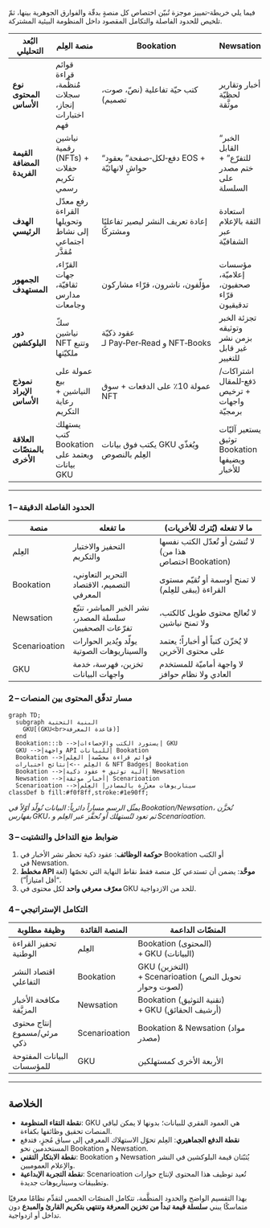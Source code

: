 فيما يلي خريطة‑تمييز موجزة تُبيّن اختصاص كل منصةٍ بدقّة والفوارق الجوهرية بينها، ثمّ تلخيص للحدود الفاصلة والتكامل المقصود داخل المنظومة البيئية المشتركة.

| البُعد التحليلي | **منصة العِلم** | **Bookation** | **Newsation** | **Scenarioation** | **GKU** |
|---|---|---|---|---|---|
| **نوع المحتوى الأساس** | قوائم قراءة مُنظَّمة، سجلات إنجاز، اختبارات فهم | كتب حيّة تفاعلية (نصّ، صوت، تصميم) | أخبار وتقارير لحظيّة موثَّقة | حوارات وسيناريوهات مولَّدة آليًا | بيانات مكتبية عالمية (كتب، مخطوطات، أرشيفات) |
| **القيمة المضافة الفريدة** | نياشين رقمية (NFTs) + حفلات تكريم رسمي | “دفع‑لكل‑صفحة” بعقود EOS + حواشٍ لانهائيّة | “الخبر القابل للتفرّع” + ختم مصدر على السلسلة | توجيه المحادثة بالصوت والذكاء الاصطناعي | توحيد الفهارس بعدّة لغات + معرِّفات معرفية موحّدة |
| **الهدف الرئيسي** | رفع معدّل القراءة وتحويلها إلى نشاط اجتماعي مُقدَّر | إعادة تعريف النشر ليصير تفاعليًا ومشتركًا | استعادة الثقة بالإعلام عبر الشفافيّة | تسهيل الإبداع والتواصل عبر نصوص صوتيّة ذكية | بناء بنية تحتيّة معرفيّة تخدم باقي المنصّات |
| **الجمهور المستهدف** | القرّاء، جهات ثقافيّة، مدارس وجامعات | مؤلّفون، ناشرون، قرّاء مشاركون | مؤسسات إعلاميّة، صحفيون، قرّاء تدقيقيون | كتّاب السيناريو، منتجو محتوى، مستخدمون عاديون | مكتبات، باحثون، منصّات المحتوى |
| **دور البلوكشين** | سكّ نياشين NFT وتتبع ملكيّتها | عقود ذكيّة لـ Pay‑Per‑Read و NFT‑Books | تجزئة الخبر وتوثيقه بزمن نشر غير قابل للتغيير | توكن‑تذكرة للدخول ومنع التضخم | بصمة موحّدة للبيانات ومصدرها |
| **نموذج الإيراد الأساس** | عمولة على بيع النياشين + رعاية التكريم | عمولة 10٪ على الدفعات + سوق NFT | اشتراكات/دَفع‑للمقال + ترخيص واجهات برمجيّة | بيع التذاكر (Token) + تراخيص API صوتي | رسوم فهرسة برمجيّة + خدمات بيانات للمؤسسات |
| **العلاقة بالمنصّات الأخرى** | يستهلك كتب Bookation ويعتمد على بيانات GKU | يكتب فوق بيانات GKU ويُغذّي العِلم بالنصوص | يستعير آليّات توثيق Bookation ويضيفها للأخبار | يستفيد من الكتب والمقالات لإثراء السيناريو | يمُدّ Bookation و Newsation و Scenarioation بالبيانات |

---

### 1 – الحدود الفاصلة الدقيقة  
| منصة | ما **تفعله** | ما **لا** تفعله (يُترك للأخريات) |
|---|---|---|
| العِلم | التحفيز والاختبار والتكريم | لا تُنشئ أو تُعدّل الكتب نفسها (هذا من اختصاص Bookation) |
| Bookation | التحرير التعاوني، التصميم، الاقتصاد المعرفي | لا تمنح أوسمة أو تُقيّم مستوى القراءة (يبقى للعِلم) |
| Newsation | نشر الخبر المباشر، تتبّع سلسلة المصدر، تفرّعات الصحفيين | لا تُعالج محتوى طويل كالكتب، ولا تمنح نياشين |
| Scenarioation | يولّد ويُدير الحوارات والسيناريوهات الصوتية | لا يُخزّن كتباً أو أخباراً؛ يعتمد على محتوى الآخرين |
| GKU | تخزين، فهرسة، خدمة واجهات البيانات | لا واجهة أماميّة للمستخدم العادي ولا نظام حوافز |

### 2 – مسار تدفّق المحتوى بين المنصات  

```mermaid
graph TD;
  subgraph البنية التحتية
    GKU[(GKU<br>قاعدة المعرفة)]
  end
  Bookation:::b -->|يستورد الكتب والإحصاءات| GKU
  GKU -->|واجهة API للبيانات| Bookation
  Bookation -->|قوائم قراءة مخصّصة| العِلم
  العِلم -->|نتائج اختبارات & NFT Badges| Bookation
  Bookation -->|آلية توثيق + عقود ذكية| Newsation
  Newsation -->|أخبار موثقة| Scenarioation
  Scenarioation -->|سيناريوهات معزَّزة بالمصادر| العِلم
classDef b fill:#f0f8ff,stroke:#1e90ff;
```

*يمثّل الرسم مساراً دائرياً: البيانات تُولّد أوّلاً في Bookation/Newsation، تُخزَّن بفهارس GKU، ثم تعود لتُستهلك أو تُحفَّز عبر العِلم و Scenarioation.*

### 3 – ضوابط منع التداخل والتشتيت  
1. **حوكمة الوظائف**: عقود ذكية تحظر نشر الأخبار في Bookation أو الكتب في Newsation.  
2. **مخطط API موحَّد**: يضمن أن تستدعي كل منصة فقط نقاط النهاية التي تخصّها (لغة “أقل امتيازاً”).  
3. **معرّف معرفي واحد** لكل محتوى في GKU للحد من الازدواجية.

### 4 – التكامل الإستراتيجي  
| وظيفة مطلوبة | المنصة القائدة | المنصّات الداعمة |
|---|---|---|
| تحفيز القراءة الوطنية | العِلم | Bookation (المحتوى) + GKU (البيانات) |
| اقتصاد النشر التفاعلي | Bookation | GKU (التخزين) + Scenarioation (تحويل النص لصوت وحوار) |
| مكافحة الأخبار المزيَّفة | Newsation | Bookation (تقنية التوثيق) + GKU (أرشيف الحقائق) |
| إنتاج محتوى مرئي/مسموع ذكي | Scenarioation | Bookation & Newsation (مواد مصدر) |
| البيانات المفتوحة للمؤسسات | GKU | الأربعة الأخرى كمستهلكين |

---

## الخلاصة

- **نقطة التقاء المنظومة**: GKU هي العمود الفقري للبيانات؛ بدونها لا يمكن لباقي المنصات تحقيق وظائفها بكفاءة.  
- **نقطة الدفع الجماهيري**: العِلم تحوّل الاستهلاك المعرفي إلى سباق مُجزٍ، فتدفع المستخدمين نحو Bookation و Newsation.  
- **نقطة الابتكار التقني**: Bookation و Newsation يُثبّتان قيمة البلوكشين في النشر والإعلام العموميين.  
- **نقطة التجربة الإبداعية**: Scenarioation تُعيد توظيف هذا المحتوى لإنتاج حوارات وتطبيقات وسيناريوهات جديدة.

بهذا التقسيم الواضح والحدود المنظَّمة، تتكامل المنصّات الخمس لتقدِّم نظامًا معرفيًا متماسكًا يبني **سلسلة قيمة تبدأ من تخزين المعرفة وتنتهي بتكريم القارئ والمبدع** دون تداخل أو ازدواجية.
